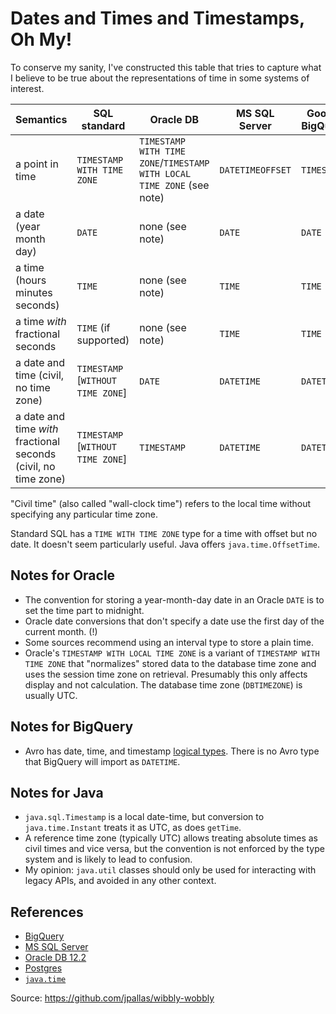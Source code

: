 # Dates and Times and Timestamps, Oh My!

To conserve my sanity, I've constructed this table that tries to capture what I believe
to be true about the representations of time in some systems of interest.

| Semantics | SQL standard | Oracle DB | MS SQL Server | Google BigQuery | `java.util` | `java.sql` | `java.time` |
| --------- | ------------ | --------- | ------------- | --------------- | ----------- | ---------- | ----------- |
| a point in time | `TIMESTAMP WITH TIME ZONE` | `TIMESTAMP WITH TIME ZONE`/`TIMESTAMP WITH LOCAL TIME ZONE` (see note) | `DATETIMEOFFSET` | `TIMESTAMP` | `Date` | ? | `Instant` / `OffsetDateTime` / `ZonedDateTime` |
| a date (year month day) | `DATE` | none (see note) | `DATE` | `DATE` | ? | `Date` | `LocalDate` |
| a time (hours minutes seconds) | `TIME` | none (see note) | `TIME` | `TIME` | ? | `Time` | `LocalTime` |
| a time *with* fractional seconds | `TIME` (if supported) | none (see note) | `TIME` | `TIME` | ? | ? | `LocalTime` |
| a date and time (civil, no time zone) | `TIMESTAMP` \[`WITHOUT TIME ZONE`] | `DATE` | `DATETIME` | `DATETIME` | ? | `Timestamp` | `LocalDateTime` |
| a date and time *with* fractional seconds (civil, no time zone) | `TIMESTAMP` \[`WITHOUT TIME ZONE`] | `TIMESTAMP` | `DATETIME` | `DATETIME` | ? | `Timestamp` | `LocalDateTime` |

"Civil time" (also called "wall-clock time") refers to the local time without specifying any particular time zone.

Standard SQL has a `TIME WITH TIME ZONE` type for a time with offset but no date.  It doesn't seem particularly useful.
Java offers `java.time.OffsetTime`.

## Notes for Oracle
- The convention for storing a year-month-day date in an Oracle `DATE` is to set the time part to midnight.
- Oracle date conversions that don't specify a date use the first day of the current month. (!)
- Some sources recommend using an interval type to store a plain time.
- Oracle's `TIMESTAMP WITH LOCAL TIME ZONE` is a variant of `TIMESTAMP WITH TIME ZONE` that "normalizes"
  stored data to the database time zone and uses the session time zone on retrieval.  Presumably this only
  affects display and not calculation.  The database time zone (`DBTIMEZONE`) is usually UTC.
  
## Notes for BigQuery
- Avro has date, time, and timestamp [logical types](https://avro.apache.org/docs/current/spec.html#Logical+Types).  There is no Avro type that BigQuery will import as `DATETIME`.

## Notes for Java
- `java.sql.Timestamp` is a local date-time, but conversion to `java.time.Instant` treats it as UTC, as does `getTime`.
- A reference time zone (typically UTC) allows treating absolute times as civil times and vice versa, 
  but the convention is not enforced by the type system and is likely to lead to confusion.
- My opinion: `java.util` classes should only be used for interacting with legacy APIs,
  and avoided in any other context.

## References
- [BigQuery](https://cloud.google.com/bigquery/docs/reference/standard-sql/data-types)
- [MS SQL Server](https://docs.microsoft.com/en-us/sql/t-sql/functions/date-and-time-data-types-and-functions-transact-sql?view=sql-server-2017#DateandTimeDataTypes)
- [Oracle DB 12.2](https://docs.oracle.com/en/database/oracle/oracle-database/12.2/sqlrf/Data-Types.html#GUID-7B72E154-677A-4342-A1EA-C74C1EA928E6)
- [Postgres](https://www.postgresql.org/docs/current/datatype-datetime.html)
- [`java.time`](https://www.oracle.com/technetwork/articles/java/jf14-date-time-2125367.html)

Source: https://github.com/jpallas/wibbly-wobbly
